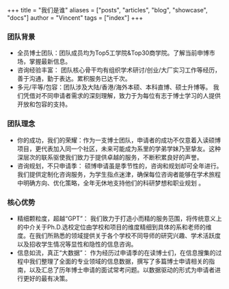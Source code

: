 +++
title = "我们是谁"
aliases = ["posts", "articles", "blog", "showcase", "docs"]
author = "Vincent"
tags = ["index"]
+++
### 团队背景
* 全员博士团队：团队成员均为Top5工学院&Top30商学院。了解当前申博市场，掌握最新信息。
* 咨询经验丰富： 团队核心骨干均有组织学术研讨/创业/大厂实习工作等经历，善于沟通，勤于表达。累积服务已达千次。
* 多元/平等/包容：团队涉及大陆/香港/海外本硕、本科直博、硕士升博等。 我们凭借对不同申请者需求的深刻理解，致力于为每位有志于博士学习的人提供开放和包容的支持。
### 团队理念
* 你的成功，我们的荣耀：作为一支博士团队，申请者的成功不仅意着入读硕博项目，更代表加入同一个社区，未来可能成为系里的学弟学妹乃至挚友。这种深层次的联系驱使我们致力于提供卓越的服务，不断积累良好的声誉。
* 咨询规划，不只申请季： 硕博申请虽是季节性的，咨询和规划却可全年进行。我们提供定制化咨询服务，为学生指点迷津，确保每位咨询者能够在学术旅程中明确方向、优化策略，全年无休地支持他们的科研梦想和职业规划 。

### 核心优势
* 精细颗粒度，超越“GPT”： 我们致力于打造小而精的服务范围，将传统意义上的中介关于Ph.D.选校定位由学校和项目的维度精细到具体的系和老师的维度。在我们所熟悉的领域提供关于各个学校不同导师的研究兴趣、学术活跃度以及招收学生情况等显性和隐性的信息咨询。
* 信息如流，真正“大数据”： 作为经历过申请季的在读博士们，在信息搜集的过程中我们整理了全面的专业领域的信息数据，撰写了多篇博士申请相关的指南，以及汇总了历年博士申请的面试常考问题。以数据驱动的形式为申请者进行更好的最有决策。
